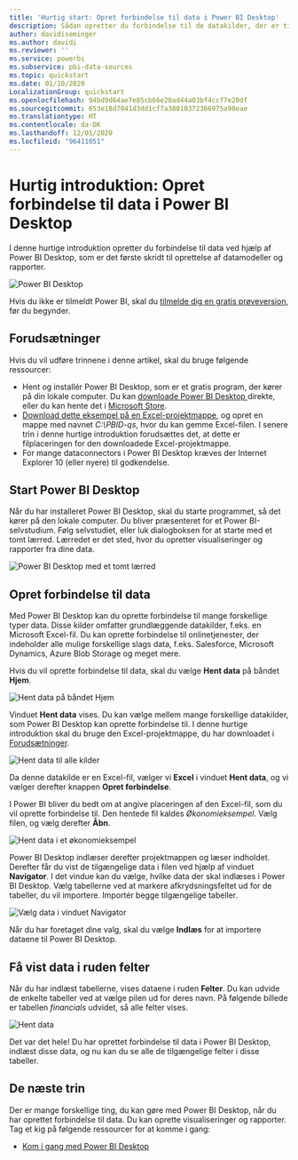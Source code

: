 ```yaml
---
title: 'Hurtig start: Opret forbindelse til data i Power BI Desktop'
description: Sådan opretter du forbindelse til de datakilder, der er tilgængelige i Power BI Desktop
author: davidiseminger
ms.author: davidi
ms.reviewer: ''
ms.service: powerbi
ms.subservice: pbi-data-sources
ms.topic: quickstart
ms.date: 01/10/2020
LocalizationGroup: quickstart
ms.openlocfilehash: 94bd9d64ae7e85cb66e20ad44a03bf4ccf7e28df
ms.sourcegitcommit: 653e18d7041d3dd1cf7a38010372366975a98eae
ms.translationtype: HT
ms.contentlocale: da-DK
ms.lasthandoff: 12/01/2020
ms.locfileid: "96411051"
---
```

# <a name="quickstart-connect-to-data-in-power-bi-desktop"></a>Hurtig introduktion: Opret forbindelse til data i Power BI Desktop

I denne hurtige introduktion opretter du forbindelse til data ved hjælp af Power BI Desktop, som er det første skridt til oprettelse af datamodeller og rapporter.

![Power BI Desktop](media/desktop-what-is-desktop/what-is-desktop_01.png)

Hvis du ikke er tilmeldt Power BI, skal du [tilmelde dig en gratis prøveversion](https://app.powerbi.com/signupredirect?pbi_source=web), før du begynder.

## <a name="prerequisites"></a>Forudsætninger

Hvis du vil udføre trinnene i denne artikel, skal du bruge følgende ressourcer:

* Hent og installér Power BI Desktop, som er et gratis program, der kører på din lokale computer. Du kan [downloade Power BI Desktop ](https://powerbi.microsoft.com/desktop) direkte, eller du kan hente det i [Microsoft Store](https://aka.ms/pbidesktopstore).
* [Download dette eksempel på en Excel-projektmappe](https://go.microsoft.com/fwlink/?LinkID=521962), og opret en mappe med navnet *C:\PBID-qs*, hvor du kan gemme Excel-filen. I senere trin i denne hurtige introduktion forudsættes det, at dette er filplaceringen for den downloadede Excel-projektmappe.
* For mange dataconnectors i Power BI Desktop kræves der Internet Explorer 10 (eller nyere) til godkendelse.

## <a name="launch-power-bi-desktop"></a>Start Power BI Desktop

Når du har installeret Power BI Desktop, skal du starte programmet, så det kører på den lokale computer. Du bliver præsenteret for et Power BI-selvstudium. Følg selvstudiet, eller luk dialogboksen for at starte med et tomt lærred. Lærredet er det sted, hvor du opretter visualiseringer og rapporter fra dine data.

![Power BI Desktop med et tomt lærred](media/desktop-quickstart-connect-to-data/qs-connect-data_01.png)

## <a name="connect-to-data"></a>Opret forbindelse til data

Med Power BI Desktop kan du oprette forbindelse til mange forskellige typer data. Disse kilder omfatter grundlæggende datakilder, f.eks. en Microsoft Excel-fil. Du kan oprette forbindelse til onlinetjenester, der indeholder alle mulige forskellige slags data, f.eks. Salesforce, Microsoft Dynamics, Azure Blob Storage og meget mere.

Hvis du vil oprette forbindelse til data, skal du vælge **Hent data** på båndet **Hjem**.

![Hent data på båndet Hjem](media/desktop-quickstart-connect-to-data/qs-connect-data_02.png)

Vinduet **Hent data** vises. Du kan vælge mellem mange forskellige datakilder, som Power BI Desktop kan oprette forbindelse til. I denne hurtige introduktion skal du bruge den Excel-projektmappe, du har downloadet i [Forudsætninger](#prerequisites).

![Hent data til alle kilder](media/desktop-quickstart-connect-to-data/qs-connect-data_03.png)

Da denne datakilde er en Excel-fil, vælger vi **Excel** i vinduet **Hent data**, og vi vælger derefter knappen **Opret forbindelse**.

I Power BI bliver du bedt om at angive placeringen af den Excel-fil, som du vil oprette forbindelse til. Den hentede fil kaldes *Økonomieksempel*. Vælg filen, og vælg derefter **Åbn**.

![Hent data i et økonomieksempel](media/desktop-quickstart-connect-to-data/qs-connect-data_04.png)

Power BI Desktop indlæser derefter projektmappen og læser indholdet. Derefter får du vist de tilgængelige data i filen ved hjælp af vinduet **Navigator**. I det vindue kan du vælge, hvilke data der skal indlæses i Power BI Desktop. Vælg tabellerne ved at markere afkrydsningsfeltet ud for de tabeller, du vil importere. Importér begge tilgængelige tabeller.

![Vælg data i vinduet Navigator](media/desktop-quickstart-connect-to-data/qs-connect-data_05.png)

Når du har foretaget dine valg, skal du vælge **Indlæs** for at importere dataene til Power BI Desktop.

## <a name="view-data-in-the-fields-pane"></a>Få vist data i ruden felter

Når du har indlæst tabellerne, vises dataene i ruden **Felter**. Du kan udvide de enkelte tabeller ved at vælge pilen ud for deres navn. På følgende billede er tabellen *financials* udvidet, så alle felter vises.

![Hent data](media/desktop-quickstart-connect-to-data/qs-connect-data_06.png)

Det var det hele! Du har oprettet forbindelse til data i Power BI Desktop, indlæst disse data, og nu kan du se alle de tilgængelige felter i disse tabeller.

## <a name="next-steps"></a>De næste trin

Der er mange forskellige ting, du kan gøre med Power BI Desktop, når du har oprettet forbindelse til data. Du kan oprette visualiseringer og rapporter. Tag et kig på følgende ressourcer for at komme i gang:

* [Kom i gang med Power BI Desktop](../fundamentals/desktop-getting-started.md)
